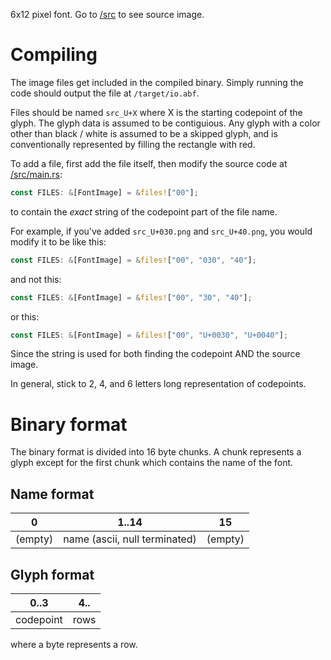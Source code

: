 6x12 pixel font. Go to [/src](/src) to see source image. 

# Compiling

The image files get included in the compiled binary. Simply running the code should output the file at `/target/io.abf`.

Files should be named `src_U+X` where X is the starting codepoint of the glyph. The glyph data is assumed to be contiguious.
Any glyph with a color other than black / white is assumed to be a skipped glyph, and is conventionally represented by filling the rectangle with red.

To add a file, first add the file itself, then modify the source code at [/src/main.rs](/src/main.rs):
```rs
const FILES: &[FontImage] = &files!["00"];
```
to contain the *exact* string of the codepoint part of the file name.

For example, if you've added `src_U+030.png` and `src_U+40.png`, you would modify it to be like this:
```rs
const FILES: &[FontImage] = &files!["00", "030", "40"];
```
and not this:
```rs
const FILES: &[FontImage] = &files!["00", "30", "40"];
```
or this:
```rs
const FILES: &[FontImage] = &files!["00", "U+0030", "U+0040"];
```
Since the string is used for both finding the codepoint AND the source image.

In general, stick to 2, 4, and 6 letters long representation of codepoints.

# Binary format

The binary format is divided into 16 byte chunks. A chunk represents a glyph except for the first chunk which contains the name of the font.

## Name format

|    0    |             1..14             |    15   |
|---------|-------------------------------|---------|
| (empty) | name (ascii, null terminated) | (empty) |

## Glyph format

|    0..3   |   4..  |
|-----------|--------|
| codepoint |  rows  |

where a byte represents a row.
